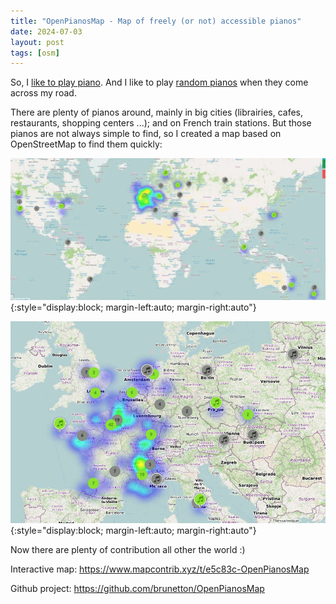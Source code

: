 ```yaml
---
title: "OpenPianosMap - Map of freely (or not) accessible pianos"
date: 2024-07-03
layout: post
tags: [osm]
---
```


So, I [like to play piano](https://youtube.com/playlist?list=PL6QzQYkVJ_gCRKN_n9gUps8BbYDHkGJ49). And I like to play [random pianos](https://www.youtube.com/watch?v=1g0CSrB_2PQ) when they come across my road.

There are plenty of pianos around, mainly in big cities (librairies, cafes, restaurants, shopping centers ...); and on French train stations. But those pianos are not always simple to find, so I created a map based on OpenStreetMap to find them quickly:


![](/assets/images/OpenPianosMap/2.webp){:style="display:block; margin-left:auto; margin-right:auto"}

![](/assets/images/OpenPianosMap/1.jpg){:style="display:block; margin-left:auto; margin-right:auto"}

Now there are plenty of contribution all other the world :)

Interactive map: <https://www.mapcontrib.xyz/t/e5c83c-OpenPianosMap>

Github project: <https://github.com/brunetton/OpenPianosMap>
